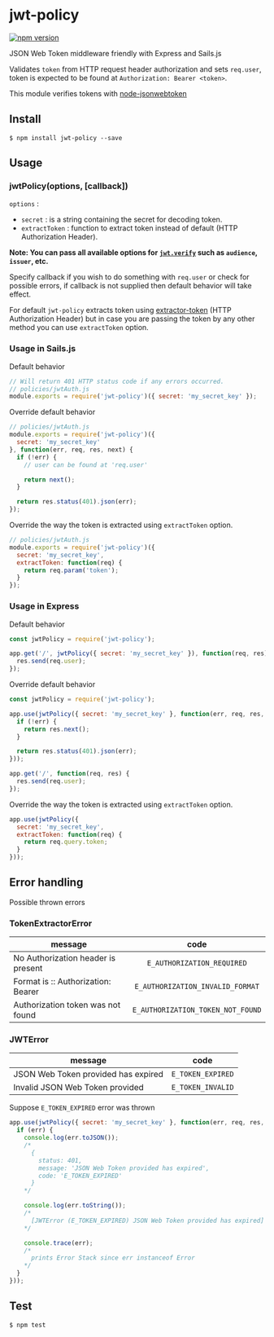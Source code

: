 # jwt-policy

[![npm version](https://badge.fury.io/js/jwt-policy.svg)](https://badge.fury.io/js/jwt-policy)

JSON Web Token middleware friendly with Express and Sails.js

Validates `token` from HTTP request header authorization and sets `req.user`, token is expected to be found at `Authorization: Bearer <token>`.

This module verifies tokens with [node-jsonwebtoken](https://github.com/auth0/node-jsonwebtoken)

## Install

```
$ npm install jwt-policy --save
```

## Usage

### jwtPolicy(options, [callback])

`options` :

* `secret` : is a string containing the secret for decoding token.
* `extractToken` : function to extract token instead of default (HTTP Authorization Header).

**Note: You can pass all available options for [`jwt.verify`](https://github.com/auth0/node-jsonwebtoken#jwtverifytoken-secretorpublickey-options-callback) such as `audience`, `issuer`, etc.**

Specify callback if you wish to do something with `req.user` or check for possible errors, if callback is not supplied then default behavior will take effect.

For default `jwt-policy` extracts token using [extractor-token](https://github.com/joshuamarquez/node-token-extractor/) (HTTP Authorization Header) but in case you are passing the token by any other method you can use `extractToken` option.

### Usage in Sails.js

Default behavior

```javascript
// Will return 401 HTTP status code if any errors occurred.
// policies/jwtAuth.js
module.exports = require('jwt-policy')({ secret: 'my_secret_key' });
```

Override default behavior

```javascript
// policies/jwtAuth.js
module.exports = require('jwt-policy')({
  secret: 'my_secret_key'
}, function(err, req, res, next) {
  if (!err) {
    // user can be found at 'req.user'

    return next();
  }

  return res.status(401).json(err);
});
```

Override the way the token is extracted using `extractToken` option.

```javascript
// policies/jwtAuth.js
module.exports = require('jwt-policy')({
  secret: 'my_secret_key',
  extractToken: function(req) {
    return req.param('token');
  }
});
```

### Usage in Express

Default behavior

```javascript
const jwtPolicy = require('jwt-policy');

app.get('/', jwtPolicy({ secret: 'my_secret_key' }), function(req, res) {
  res.send(req.user);
});
```

Override default behavior

```javascript
const jwtPolicy = require('jwt-policy');

app.use(jwtPolicy({ secret: 'my_secret_key' }, function(err, req, res, next) {
  if (!err) {
    return res.next();
  }

  return res.status(401).json(err);
}));

app.get('/', function(req, res) {
  res.send(req.user);
});
```

Override the way the token is extracted using `extractToken` option.

```javascript
app.use(jwtPolicy({
  secret: 'my_secret_key',
  extractToken: function(req) {
    return req.query.token;
  }
}));
```

## Error handling

Possible thrown errors

### TokenExtractorError

| message                                         | code                                 |
| ----------------------------------------------- |:------------------------------------:|
| No Authorization header is present              | `E_AUTHORIZATION_REQUIRED`           |
| Format is :: Authorization: Bearer <token>      | `E_AUTHORIZATION_INVALID_FORMAT`     |
| Authorization token was not found               | `E_AUTHORIZATION_TOKEN_NOT_FOUND`    |

### JWTError

| message                                         | code                                 |
| ----------------------------------------------- |:------------------------------------:|
| JSON Web Token provided has expired             | `E_TOKEN_EXPIRED`                    |
| Invalid JSON Web Token provided                 | `E_TOKEN_INVALID`                    |

Suppose `E_TOKEN_EXPIRED` error was thrown

```javascript
app.use(jwtPolicy({ secret: 'my_secret_key' }, function(err, req, res, next) {
  if (err) {
    console.log(err.toJSON());
    /*
      {
        status: 401,
        message: 'JSON Web Token provided has expired',
        code: 'E_TOKEN_EXPIRED'
      }
    */

    console.log(err.toString());
    /*
      [JWTError (E_TOKEN_EXPIRED) JSON Web Token provided has expired]
    */

    console.trace(err);
    /*
      prints Error Stack since err instanceof Error
    */
  }
}));
```

## Test

```
$ npm test
```
